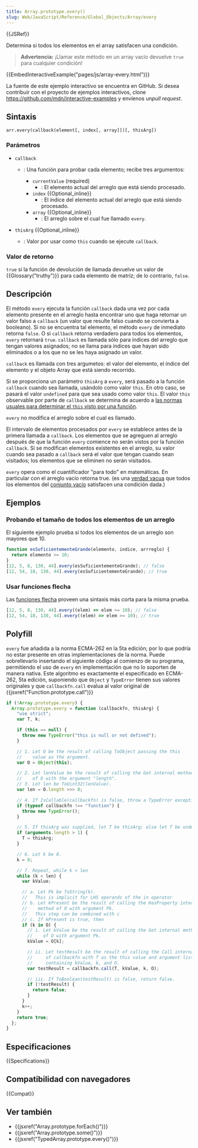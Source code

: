 ```yaml
---
title: Array.prototype.every()
slug: Web/JavaScript/Reference/Global_Objects/Array/every
---
```


{{JSRef}}

Determina si todos los elementos en el array satisfacen una condición.

> **Advertencia:** ¡Llamar este método en un array vacío devuelve `true` para cualquier condición!

{{EmbedInteractiveExample("pages/js/array-every.html")}}

La fuente de este ejemplo interactivo se encuentra en GitHub. Si desea contribuir con el proyecto de ejemplos interactivos, clone <https://github.com/mdn/interactive-examples> y envíenos un*pull* _request_.

## Sintaxis

```
arr.every(callback(element[, index[, array]])[, thisArg])
```

### Parámetros

- `callback`

  - : Una función para probar cada elemento; recibe tres argumentos:

    - `currentValue` (required)
      - : El elemento actual del arreglo que está siendo procesado.
    - `index` {{Optional_inline}}
      - : El índice del elemento actual del arreglo que está siendo procesado.
    - `array` {{Optional_inline}}
      - : El arreglo sobre el cual fue llamado `every`.

- `thisArg` {{Optional_inline}}
  - : Valor por usar como `this` cuando se ejecute `callback`.

### Valor de retorno

`true` si la función de devolución de llamada devuelve un valor de {{Glossary("truthy")}} para cada elemento de matriz; de lo contrario, `false`.

## Descripción

El método `every` ejecuta la función `callback` dada una vez por cada elemento presente en el arreglo hasta encontrar uno que haga retornar un valor falso a `callback` (un valor que resulte falso cuando se convierta a booleano). Si no se encuentra tal elemento, el método `every` de inmediato retorna `false`. O si `callback` retorna verdadero para todos los elementos, `every` retornará `true`. `callback` es llamada sólo para índices del arreglo que tengan valores asignados; no se llama para índices que hayan sido eliminados o a los que no se les haya asignado un valor.

`callback` es llamada con tres argumetos: el valor del elemento, el índice del elemento y el objeto Array que está siendo recorrido.

Si se proporciona un parámetro `thisArg` a `every`, será pasado a la función `callback` cuando sea llamada, usándolo como valor `this`. En otro caso, se pasará el valor `undefined` para que sea usado como valor `this`. El valor `this` observable por parte de `callback` se determina de acuerdo a [las normas usuales para determinar el `this` visto por una función](/es/docs/Web/JavaScript/Reference/Operators/this).

`every` no modifica el arreglo sobre el cual es llamado.

El intervalo de elementos procesados por `every` se establece antes de la primera llamada a `callback`. Los elementos que se agreguen al arreglo después de que la función `every` comience no serán vistos por la función `callback`. Si se modifican elementos existentes en el arreglo, su valor cuando sea pasado a `callback` será el valor que tengan cuando sean visitados; los elementos que se eliminen no serán visitados.

`every` opera como el cuantificador "para todo" en matemáticas. En particular con el arreglo vacío retorna true. (es una [verdad vacua](http://en.wikipedia.org/wiki/Vacuous_truth#Vacuous_truths_in_mathematics) que todos los elementos del [conjunto vacío](http://en.wikipedia.org/wiki/Empty_set#Common_problems) satisfacen una condición dada.)

## Ejemplos

### Probando el tamaño de todos los elementos de un arreglo

El siguiente ejemplo prueba si todos los elementos de un arreglo son mayores que 10.

```js
function esSuficientementeGrande(elemento, indice, arrreglo) {
  return elemento >= 10;
}
[12, 5, 8, 130, 44].every(esSuficientementeGrande); // false
[12, 54, 18, 130, 44].every(esSuficientementeGrande); // true
```

### Usar funciones flecha

Las [funciones flecha](/es/docs/Web/JavaScript/Reference/Functions/Arrow_functions) proveen una sintaxis más corta para la misma prueba.

```js
[12, 5, 8, 130, 44].every((elem) => elem >= 10); // false
[12, 54, 18, 130, 44].every((elem) => elem >= 10); // true
```

## Polyfill

`every` fue añadida a la norma ECMA-262 en la 5ta edición; por lo que podría no estar presente en otras implementaciones de la norma. Puede sobrellevarlo insertando el siguiente código al comienzo de su programa, permitiendo el uso de `every` en implementación que no lo soporten de manera nativa. Este algoritmo es exactamente el especificado en ECMA-262, 5ta edición, suponiendo que `Object` y `TypeError` tienen sus valores originales y que `callbackfn.call` evalua al valor original de {{jsxref("Function.prototype.call")}}

```js
if (!Array.prototype.every) {
  Array.prototype.every = function (callbackfn, thisArg) {
    "use strict";
    var T, k;

    if (this == null) {
      throw new TypeError("this is null or not defined");
    }

    // 1. Let O be the result of calling ToObject passing the this
    //    value as the argument.
    var O = Object(this);

    // 2. Let lenValue be the result of calling the Get internal method
    //    of O with the argument "length".
    // 3. Let len be ToUint32(lenValue).
    var len = O.length >>> 0;

    // 4. If IsCallable(callbackfn) is false, throw a TypeError exception.
    if (typeof callbackfn !== "function") {
      throw new TypeError();
    }

    // 5. If thisArg was supplied, let T be thisArg; else let T be undefined.
    if (arguments.length > 1) {
      T = thisArg;
    }

    // 6. Let k be 0.
    k = 0;

    // 7. Repeat, while k < len
    while (k < len) {
      var kValue;

      // a. Let Pk be ToString(k).
      //   This is implicit for LHS operands of the in operator
      // b. Let kPresent be the result of calling the HasProperty internal
      //    method of O with argument Pk.
      //   This step can be combined with c
      // c. If kPresent is true, then
      if (k in O) {
        // i. Let kValue be the result of calling the Get internal method
        //    of O with argument Pk.
        kValue = O[k];

        // ii. Let testResult be the result of calling the Call internal method
        //     of callbackfn with T as the this value and argument list
        //     containing kValue, k, and O.
        var testResult = callbackfn.call(T, kValue, k, O);

        // iii. If ToBoolean(testResult) is false, return false.
        if (!testResult) {
          return false;
        }
      }
      k++;
    }
    return true;
  };
}
```

## Especificaciones

{{Specifications}}

## Compatibilidad con navegadores

{{Compat}}

## Ver también

- {{jsxref("Array.prototype.forEach()")}}
- {{jsxref("Array.prototype.some()")}}
- {{jsxref("TypedArray.prototype.every()")}}
